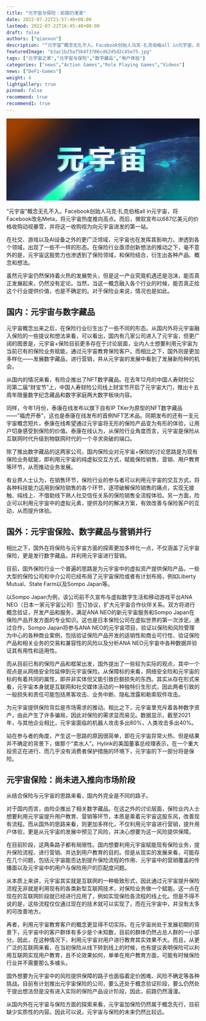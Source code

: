 ```yaml
---
title: "元宇宙与保险：前路仍漫漫"
date: 2022-07-22T21:57:40+08:00
lastmod: 2022-07-22T16:45:40+08:00
draft: false
authors: ["qianxun"]
description: "“元宇宙”概念无孔不入。Facebook创始人马克·扎克伯格all in元宇宙，将Facebook改名Meta，将元宇宙热度推向高点。而后，微软宣布以687亿美元的价格收购动视暴雪，并将这一收购视为向元宇宙进发的第一站。"
featuredImage: "b3ac1b25af5b4f3786cd62d5d2c45e75.jpg"
tags: ["元宇宙之家","元宇宙与保险","数字藏品","用户体验"]
categories: ["news","Action Games","Role Playing Games","Videos"]
news: ["DeFi-Games"]
weight: 4
lightgallery: true
pinned: false
recommend: true
recommend1: true
---
```


![](b3ac1b25af5b4f3786cd62d5d2c45e75.jpg)

“元宇宙”概念无孔不入。Facebook创始人马克·扎克伯格all in元宇宙，将Facebook改名Meta，将元宇宙热度推向高点。而后，微软宣布以687亿美元的价格收购动视暴雪，并将这一收购视为向元宇宙进发的第一站。

在社交、游戏以及AI设备之外的更广泛领域，元宇宙也在发挥其影响力，渗透到各个领域，出现了一些不一样的形态。在保险行业亟须创新想法的推动之下，毫不意外的是，元宇宙这股势力也渗透到了保险领域，和保险结合，衍生出各种产品、概念和想法。

虽然元宇宙仍然保持着火热的发展势头，但是这一产业究竟机遇还是泡沫，能否真正发展起来，仍然没有定论。当然，当这一概念融入各个行业的时候，能否真正给这个行业提供价值，也是不确定的。对于保险业来说，情况也是如此。

## **国内：元宇宙与数字藏品**

元宇宙概念出来之后，在保险行业衍生出了一些不同的形态。从国内外将元宇宙融入保险的一些提议和想法来看，可以看出，国内有几家公司进入了元宇宙，但更广阔的图景是，元宇宙+保险目前更多存在于讨论层面，业内人士想要利用元宇宙为当前已有的保险业务赋能，通过元宇宙教育保险客户。而相比之下，国外则是更加多样化——发展数字藏品，进行营销，并从元宇宙的发展中看到了发展新险种的机会。

从国内的情况来看，有险企推出了NFT数字藏品。在去年12月的中国人寿财险公司第二届“财宝节”上，中国人寿财险公司线上财宝节开启了元宇宙大门，推出十五周年限量数字纪念藏品和数字家庭两大数字板块内容。

同样，今年1月份，泰康在线发布以旗下自有IP TKer为原型的NFT数字藏品——“福虎开泰”，这也是泰康在线发布的首例NFT艺术品。同期发布的还有一支元宇宙概念短片，泰康在线希望通过元宇宙将无形的保险产品变为有形的体验，让用户切身感受到保险的价值。泰康在线认为，从保险行业角度而言，元宇宙是保险从互联网时代升级到物联网时代的一个寻求突破的端口。

除了推出数字藏品的这两家公司，国内保险业对元宇宙+保险的讨论思路是为现有保险业务赋能，即利用元宇宙的纯虚拟交互方式，赋能保险销售、营销、用户教育等环节，从而推动业务发展。

有业界人士认为，在销售环节，保险行业的参与者可以利用元宇宙的交互方式，将各种科技能力运用到保险销售的各个环节，逐项破解保险销售的痛点，实现无接触、纯线上、不借助线下熟人社交信任关系的保险销售全流程体验。另一方面，险企可以利用元宇宙中的虚拟元素，提供及时的解决方案，有效改善与保险客户的互动，从而提升体验。

## **国外：元宇宙保险、数字藏品与营销并行**

相比之下，国外在将保险与元宇宙方面的探索更加多样化一点，不仅涵盖了元宇宙保险，更是发行数字藏品，并利用元宇宙进行营销。

目前，国外保险行业一个普遍的思路是为元宇宙中的虚拟资产提供保险产品，一些大型的保险公司和中介公司已经布局了元宇宙保险或者有计划布局，例如Liberty Mutual、State Farm以及Sompo Japan等。

以Sompo Japan为例，该公司前不久宣布与虚拟数字生活和移动游戏平台ANA NEO（日本一家元宇宙公司）签订协议，扩大元宇宙合作伙伴关系。双方将进行概念验证，开发产品和服务，满足ANA NEO的新元宇宙服务和Sompo Japan在保险产品开发方面的专业知识。这也是日本保险公司在虚拟世界的第一次涉足。通过合作，Sompo Japan将参与ANA NEO的元宇宙项目，验证以保险和风险管理为中心的各种商业案例，包括验证保险产品开发的适销性和商业可行性、验证保险产品和相关业务的交易和兼容性的风险以及分析ANA NEO元宇宙中各种数据并验证其有用性和适用性。

而从目前已有的保险产品和框架出发，国外提出了一些较为实际的观点，其中一个观点是从网络安全险延伸到元宇宙保险。从保障标的来看，网络安全险和元宇宙的标的有着共同的属性，即并非实体但又能引致巨额损失的东西。其实从存在形式来看，元宇宙本身就是互联网和社交媒体活动的一种独特衍生形式，因此两者引致的一般损失和责任可能包括黑客攻击、业务中断、隐私泄露和勒索软件攻击。

为元宇宙提供保险背后是市场需求的推动。相比之下，元宇宙里充斥着各种数字资产，由此产生了许多骗局，因此对保险的需求显而易见。数据显示，截至2021年，与其他企业相比，元宇宙面临的机器人攻击多出80%，人类攻击多出40%。

站在参与者的角度，产生这一思路的原因很简单，即在元宇宙异常火热、但是结果并不确定的背景下，做那个“卖水人”。Hylink的美国董事总经理表示，在一个重大投资正在进行、而几乎没有消费者保护措施的环境下，元宇宙的下一部分将是保险。

## **元宇宙保险：尚未进入推向市场阶段**

从结合保险与元宇宙的思路来看，国内外完全是不同的路子。

对于国内而言，由险企推出了相关数字藏品。在这之外的讨论层面，保险业内人士想要利用元宇宙提升用户教育、营销等环节，本质是乘着元宇宙这股东风，改善现有流程。而从国外的思路来看，则更加多样化，不仅利用元宇宙进行营销，提升用户体验，更是从元宇宙的发展中预见了风险，并决心想要为这一风险提供保障。

在目前阶段，这两条路子都有局限性。国内想要利用元宇宙赋能现有保险业务，提升保险流程、进行营销、并达到用户教育的目的。但是从现实的发展来看，可能存在几个问题，包括元宇宙能否达到提升保险流程的作用、元宇宙中的营销覆盖的传播面以及元宇宙中的用户与保险用户的匹配度问题。

从本质上来讲，元宇宙其实就是互联网的一种极致形式，因此通过元宇宙提升保险流程无非就是利用现有的各类新型互联网技术，对保险业务做一个赋能。这一点在现在的互联网阶段就已经进行应用了，例如实现保险各流程的线上化。但是不得不说的是，这些流程仅仅通过现在的技术就可以实现了，而在元宇宙中，并没有太多的可改善地方。

再者，利用元宇宙教育客户的概念更显得不切实际。在元宇宙尚处于发展初期的背景下，元宇宙中的客户群体有多少是个未知数，目前的群体仍然占总人群的一小部分。因此，在这种情况下，利用元宇宙对用户进行教育其实效果不大。而且，从更广泛的互联网来看，在当初保险从线下转到线上的时候，也有提议表明保险可以利用互联网实现用户教育，且不论效果如何，单单在用户教育方面，可能有时候保险行业并不需要那么多噱头。

国外想要为元宇宙中的风险提供保障的路子也面临着定价困难、风险不确定等各种挑战。目前有计划推出元宇宙保险的公司，要么还处于概念验证阶段，要么仍然处于提出想法但是没有进入实际的保险产品设计阶段，因此，前路仍然漫漫。

从国内外在元宇宙与保险方面的探索来看，元宇宙加保险仍然属于概念先行，目前缺少实质性的内容。因此可以说，元宇宙与保险的未来仍然比较远。
